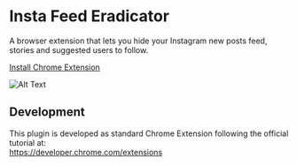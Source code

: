 # Insta Feed Eradicator

A browser extension that lets you hide your Instagram new posts feed, stories and suggested users to follow.

[Install Chrome Extension](https://chrome.google.com/webstore/detail/insta-feed-eradicator/opmlbbpajagbjblnnhjhiedihdnlochl)

![Alt Text](https://media.giphy.com/media/kytd291VNPKLA8zeFl/giphy.gif)

## Development

This plugin is developed as standard Chrome Extension following the official tutorial at:
<br/>
https://developer.chrome.com/extensions
